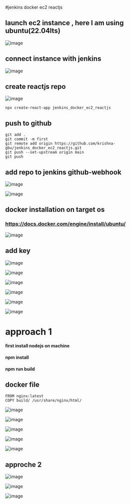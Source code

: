 #jenkins docker ec2 reactjs

## launch ec2 instance , here I am using ubuntu(22.04lts)

![image](https://user-images.githubusercontent.com/40553867/201889291-6f307913-2cdd-4335-a70b-25926bc2e893.png)

## connect instance with jenkins
![image](https://user-images.githubusercontent.com/40553867/201889682-ce0430ee-4571-4cf0-919f-6d09b2b5b1cc.png)

## create reactjs repo
![image](https://user-images.githubusercontent.com/40553867/201889965-3aca7337-a526-4322-a7f8-d7d1866a75bf.png)

```
npx create-react-app jenkins_docker_ec2_reactjs
```

## push to github 

```
git add .
git commit -m first 
git remote add origin https://github.com/krishna-gbu/jenkins_docker_ec2_reactjs.git
git push --set-upstream origin main
git push
```

## add repo to jenkins github-webhook

![image](https://user-images.githubusercontent.com/40553867/201891668-1848774a-6921-4ab7-af61-2687adf7c7ae.png)

![image](https://user-images.githubusercontent.com/40553867/201890867-130cbd8f-0c23-49b4-998e-c7e04c4e189e.png)

## docker installation on target os
### https://docs.docker.com/engine/install/ubuntu/
![image](https://user-images.githubusercontent.com/40553867/203580165-02a22959-0907-4a2d-a3ed-6aa7bb459ba3.png)

## add key 
![image](https://user-images.githubusercontent.com/40553867/203580394-3d6080cc-8391-4608-bbe4-2816daadd0da.png)

![image](https://user-images.githubusercontent.com/40553867/203580629-b5defcc1-ce85-4266-a783-169c57294cb8.png)

![image](https://user-images.githubusercontent.com/40553867/203580764-9bd56ddf-9893-45c9-ad18-a0d46f9546ef.png)

![image](https://user-images.githubusercontent.com/40553867/203580859-c20d41a2-56f6-4d3e-8f14-a5fb48647ac0.png)

![image](https://user-images.githubusercontent.com/40553867/203581120-f11a2dcb-6416-491c-8251-32f07e161ac5.png)

![image](https://user-images.githubusercontent.com/40553867/203581347-40433761-f2b8-4ba4-b654-f2664857bd24.png)
# approach 1
#### first install nodejs on machine 
#### npm install 
#### npm run build

## docker file
```
FROM nginx:latest
COPY build/ /usr/share/nginx/html/
```

![image](https://user-images.githubusercontent.com/40553867/203738531-279bb9dc-b441-420d-9588-4f4239f0d14a.png)

![image](https://user-images.githubusercontent.com/40553867/203738934-aa6b0c5c-aefd-45ad-9bf8-3bfd62283b9b.png)

![image](https://user-images.githubusercontent.com/40553867/203740353-20c9c5d3-3b99-4412-ac27-08aa616fe1d3.png)


![image](https://user-images.githubusercontent.com/40553867/203739492-117b79e5-0264-4607-8f81-d96b96cd1b73.png)

![image](https://user-images.githubusercontent.com/40553867/203738170-593861ae-189b-4623-aba0-38a9f06c6d26.png)

## approche 2
![image](https://user-images.githubusercontent.com/40553867/203763119-3f5bc1ef-f390-429c-abf3-4c950b08fa8f.png)

![image](https://user-images.githubusercontent.com/40553867/203763564-6f017cc1-2285-4a7c-9c24-6b7e4dd45020.png)

![image](https://user-images.githubusercontent.com/40553867/203763657-374bfeb1-228d-4688-81a5-e8d21d5e3f51.png)

